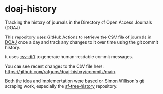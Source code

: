 # doaj-history

Tracking the history of journals in the Directory of Open Access Journals (DOAJ)

This repository [uses GitHub Actions](https://github.com/rafguns/doaj-history/actions) to retrieve the [CSV file of journals in DOAJ](https://doaj.org/csv) once a day and track any changes to it over time using the git commit history.

It uses [csv-diff](https://github.com/simonw/csv-diff) to generate human-readable commit messages.

You can see recent changes to the CSV file here: https://github.com/rafguns/doaj-history/commits/main.

Both the idea and implementation were based on [Simon Willison](https://simonwillison.net)'s git scraping work, especially the [sf-tree-history](https://github.com/simonw/sf-tree-history) repository.

